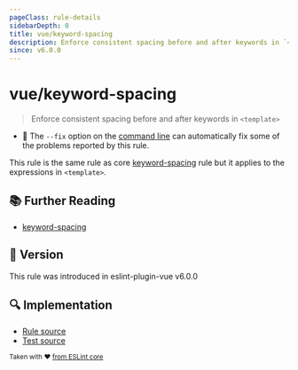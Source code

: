 ```yaml
---
pageClass: rule-details
sidebarDepth: 0
title: vue/keyword-spacing
description: Enforce consistent spacing before and after keywords in `<template>`
since: v6.0.0
---
```

# vue/keyword-spacing

> Enforce consistent spacing before and after keywords in `<template>`

- :wrench: The `--fix` option on the [command line](https://eslint.org/docs/user-guide/command-line-interface#fixing-problems) can automatically fix some of the problems reported by this rule.

This rule is the same rule as core [keyword-spacing] rule but it applies to the expressions in `<template>`.

## :books: Further Reading

- [keyword-spacing]

[keyword-spacing]: https://eslint.org/docs/rules/keyword-spacing

## :rocket: Version

This rule was introduced in eslint-plugin-vue v6.0.0

## :mag: Implementation

- [Rule source](https://github.com/vuejs/eslint-plugin-vue/blob/master/lib/rules/keyword-spacing.js)
- [Test source](https://github.com/vuejs/eslint-plugin-vue/blob/master/tests/lib/rules/keyword-spacing.js)

<sup>Taken with ❤️ [from ESLint core](https://eslint.org/docs/rules/keyword-spacing)</sup>
